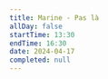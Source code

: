```yaml
---
title: Marine - Pas là
allDay: false
startTime: 13:30
endTime: 16:30
date: 2024-04-17
completed: null
---
```

